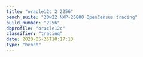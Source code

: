 ```yaml
---
title: "oracle12c 2 2256"
bench_suite: "20w22 NXP-26800 OpenCensus tracing"
build_number: "2256"
dbprofile: "oracle12c"
classifier: "tracing"
date: 2020-05-25T10:17:13
type: "bench"
---
```

